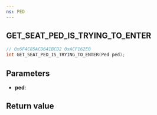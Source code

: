 ```yaml
---
ns: PED
---
```

## GET_SEAT_PED_IS_TRYING_TO_ENTER

```c
// 0x6F4C85ACD641BCD2 0xACF162E0
int GET_SEAT_PED_IS_TRYING_TO_ENTER(Ped ped);
```


## Parameters
* **ped**: 

## Return value
